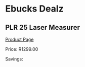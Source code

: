 
# Ebucks Dealz
## PLR 25 Laser Measurer
[Product Page](https://www.ebucks.com/web/shop/productSelected.do?prodId=1067915347&catId=370101825)

Price: R1299.00

Savings: 


	